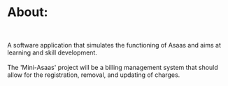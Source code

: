 <h1>About:</h1> 
<br> 
<p> 
    A software application that simulates the functioning of Asaas and aims at learning and skill development. 
    <br><br> 
    The 'Mini-Asaas' project will be a billing management system that should allow for the registration, removal, and updating of charges. 
</p>